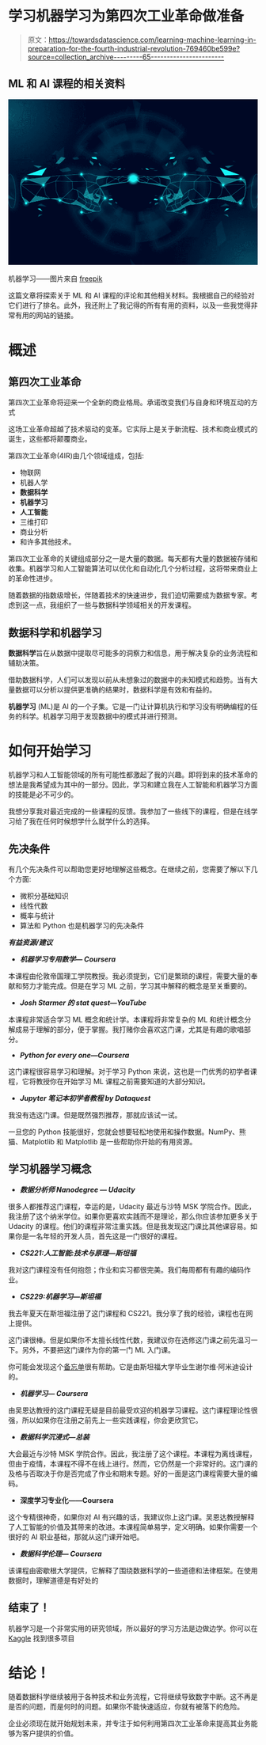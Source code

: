 # 学习机器学习为第四次工业革命做准备

> 原文：<https://towardsdatascience.com/learning-machine-learning-in-preparation-for-the-fourth-industrial-revolution-769460be599e?source=collection_archive---------65----------------------->

## ML 和 AI 课程的相关资料

![](img/acf1cd512afbc4a6a0bcd42ad166ce22.png)

机器学习——图片来自 [freepik](https://www.freepik.com/free-vector/robot-human_4394229.htm#page=1&query=ai%20machine%20learning%20robot&position=22)

这篇文章将探索关于 ML 和 AI 课程的评论和其他相关材料。我根据自己的经验对它们进行了排名。此外，我还附上了我记得的所有有用的资料，以及一些我觉得非常有用的网站的链接。

# **概述**

## **第四次工业革命**

第四次工业革命将迎来一个全新的商业格局。承诺改变我们与自身和环境互动的方式

这场工业革命超越了技术驱动的变革。它实际上是关于新流程、技术和商业模式的诞生，这些都将颠覆商业。

第四次工业革命(4IR)由几个领域组成，包括:

*   物联网
*   机器人学
*   **数据科学**
*   **机器学习**
*   **人工智能**
*   三维打印
*   商业分析
*   和许多其他技术。

第四次工业革命的关键组成部分之一是大量的数据。每天都有大量的数据被存储和收集。机器学习和人工智能算法可以优化和自动化几个分析过程，这将带来商业上的革命性进步。

随着数据的指数级增长，伴随着技术的快速进步，我们迫切需要成为数据专家。考虑到这一点，我组织了一些与数据科学领域相关的开发课程。

## 数据科学和机器学习

**数据科学**旨在从数据中提取尽可能多的洞察力和信息，用于解决复杂的业务流程和辅助决策。

借助数据科学，人们可以发现以前从未想象过的数据中的未知模式和趋势。当有大量数据可以分析以提供更准确的结果时，数据科学是有效和有益的。

**机器学习** (ML)是 AI 的一个子集。它是一门让计算机执行和学习没有明确编程的任务的科学。机器学习用于发现数据中的模式并进行预测。

# **如何开始学习**

机器学习和人工智能领域的所有可能性都激起了我的兴趣。即将到来的技术革命的想法是我希望成为其中的一部分。因此，学习和建立我在人工智能和机器学习方面的技能是必不可少的。

我想分享我对最近完成的一些课程的反馈。我参加了一些线下的课程，但是在线学习给了我在任何时候想学什么就学什么的选择。

## **先决条件**

有几个先决条件可以帮助您更好地理解这些概念。在继续之前，您需要了解以下几个方面:

*   微积分基础知识
*   线性代数
*   概率与统计
*   算法和 Python 也是机器学习的先决条件

***有益资源/建议***

*   ***机器学习专用数学— Coursera***

本课程由伦敦帝国理工学院教授。我必须提到，它们是繁琐的课程，需要大量的奉献和努力才能完成。但是在学习 ML 之前，学习其中解释的概念是至关重要的。

*   ***Josh Starmer 的 stat quest—YouTube***

本课程非常适合学习 ML 概念和统计学。本课程将非常复杂的 ML 和统计概念分解成易于理解的部分，便于掌握。我打赌你会喜欢这门课，尤其是有趣的歌唱部分。

*   ***Python for every one—Coursera***

这门课程很容易学习和理解。对于学习 Python 来说，这也是一门优秀的初学者课程，它将教授你在开始学习 ML 课程之前需要知道的大部分知识。

*   ***Jupyter 笔记本初学者教程 by Dataquest***

我没有选这门课。但是既然强烈推荐，那就应该试一试。

一旦您的 Python 技能很好，您就会想要轻松地使用和操作数据。NumPy、熊猫、Matplotlib 和 Matplotlib 是一些帮助你开始的有用资源。

## **学习机器学习概念**

*   ***数据分析师 Nanodegree — Udacity***

很多人都推荐这门课程，幸运的是，Udacity 最近与沙特 MSK 学院合作。因此，我注册了这个纳米学位。如果你更喜欢实践而不是理论，那么你应该参加更多关于 Udacity 的课程。他们的课程非常注重实践。但是我发现这门课比其他课容易。如果你是一名年轻的开发人员，首先这是一门很好的课程。

*   ***CS221:人工智能:技术与原理—斯坦福***

我对这门课程没有任何抱怨；作业和实习都很完美。我们每周都有有趣的编码作业。

*   ***CS229:机器学习—斯坦福***

我去年夏天在斯坦福注册了这门课程和 CS221。我分享了我的经验，课程也在网上提供。

这门课很棒。但是如果你不太擅长线性代数，我建议你在选修这门课之前先温习一下。另外，不要把这门课作为你的第一门 ML 入门课。

你可能会发现这个[备忘单](https://stanford.edu/~shervine/teaching/cs-229/cheatsheet-supervised-learning#notations)很有帮助。它是由斯坦福大学毕业生谢尔维·阿米迪设计的。

*   ***机器学习— Coursera***

由吴恩达教授的这门课程无疑是目前最受欢迎的机器学习课程。这门课程理论性很强，所以如果你在注册之前先上一些实践课程，你会更欣赏它。

*   ***数据科学沉浸式—总装***

大会最近与沙特 MSK 学院合作。因此，我注册了这个课程。本课程为离线课程，但由于疫情，本课程不得不在线上进行。然而，它仍然是一个非常好的。这门课的及格与否取决于你是否完成了作业和期末专题。好的一面是这门课程需要大量的编码。

*   **深度学习专业化——Coursera**

这个专精很神奇，如果你对 AI 有兴趣的话，我建议你上这门课。吴恩达教授解释了人工智能的价值及其带来的改进。本课程简单易学，定义明确。如果你需要一个很好的 AI 职业基础，那就从这门课开始吧。

*   ***数据科学伦理— Coursera***

该课程由密歇根大学提供，它解释了围绕数据科学的一些道德和法律框架。在使用数据时，理解道德是有好处的

## 结束了！

机器学习是一个非常实用的研究领域，所以最好的学习方法是边做边学。你可以在 [Kaggle](http://kaggle.com) 找到很多项目

# **结论！**

随着数据科学继续被用于各种技术和业务流程，它将继续导致数字中断。这不再是是否的问题，而是何时的问题。如果你不能快速适应，你就有被落下的危险。

企业必须现在就开始规划未来，并专注于如何利用第四次工业革命来提高其业务能够为客户提供的价值。